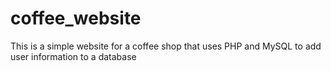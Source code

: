 # coffee_website
This is a simple website for a coffee shop that uses PHP and MySQL to add user information to a database
